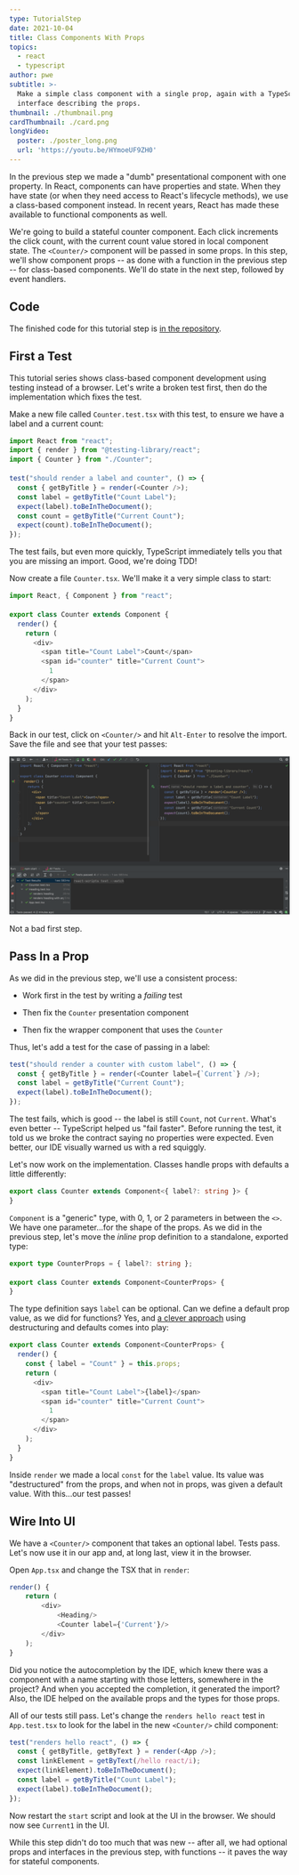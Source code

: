 ```yaml
---
type: TutorialStep
date: 2021-10-04
title: Class Components With Props
topics:
  - react
  - typescript
author: pwe
subtitle: >-
  Make a simple class component with a single prop, again with a TypeScript
  interface describing the props.
thumbnail: ./thumbnail.png
cardThumbnail: ./card.png
longVideo:
  poster: ./poster_long.png
  url: 'https://youtu.be/HYmoeUF9ZH0'
---
```


In the previous step we made a "dumb" presentational component with one property.
In React, components can have properties and state. 
When they have state (or when they need access to React's lifecycle methods), we use a class-based component instead.
In recent years, React has made these available to functional components as well.

We're going to build a stateful counter component.
Each click increments the click count, with the current count value stored in local component state.
The `<Counter/>` component will be passed in some props. 
In this step, we'll show component props -- as done with a function in the previous step -- for class-based components. 
We'll do state in the next step, followed by event handlers.

## Code

The finished code for this tutorial step is 
[in the repository](https://github.com/jetbrains/guide/tree/main/sites/webstorm-guide/demos/tutorials/react_typescript_tdd/class_props).

## First a Test

This tutorial series shows class-based component development using testing instead of a browser. 
Let's write a broken test first, then do the implementation which fixes the test.

Make a new file called `Counter.test.tsx` with this test, to ensure we have a label and a current count:

```typescript
import React from "react";
import { render } from "@testing-library/react";
import { Counter } from "./Counter";

test("should render a label and counter", () => {
  const { getByTitle } = render(<Counter />);
  const label = getByTitle("Count Label");
  expect(label).toBeInTheDocument();
  const count = getByTitle("Current Count");
  expect(count).toBeInTheDocument();
});
```

The test fails, but even more quickly, TypeScript immediately tells you that you are missing an import.
Good, we're doing TDD!

Now create a file `Counter.tsx`. We'll make it a very simple class to start:

```typescript
import React, { Component } from "react";

export class Counter extends Component {
  render() {
    return (
      <div>
        <span title="Count Label">Count</span>
        <span id="counter" title="Current Count">
          1
        </span>
      </div>
    );
  }
}
```

Back in our test, click on `<Counter/>` and hit `Alt-Enter` to resolve the import. 
Save the file and see that your test passes:

![First Tests](./screenshots/first_tests.png)

Not a bad first step.

## Pass In a Prop

As we did in the previous step, we'll use a consistent process:

- Work first in the test by writing a *failing* test

- Then fix the `Counter` presentation component

- Then fix the wrapper component that uses the `Counter`

Thus, let's add a test for the case of passing in a label:

```typescript
test("should render a counter with custom label", () => {
  const { getByTitle } = render(<Counter label={`Current`} />);
  const label = getByTitle("Current Count");
  expect(label).toBeInTheDocument();
});
```

The test fails, which is good -- the label is still `Count`, not `Current`. 
What's even better -- TypeScript helped us "fail faster". 
Before running the test, it told us we broke the contract saying no properties were expected. 
Even better, our IDE visually warned us with a red squiggly.

Let's now work on the implementation.
Classes handle props with defaults a little differently:

```typescript
export class Counter extends Component<{ label?: string }> {
}
```

`Component` is a "generic" type, with 0, 1, or 2 parameters in between the `<>`.
We have one parameter...for the shape of the props.
As we did in the previous step, let's move the *inline* prop definition to a standalone, exported type:

```typescript
export type CounterProps = { label?: string };

export class Counter extends Component<CounterProps> {
}
```

The type definition says `label` can be optional.
Can we define a default prop value, as we did for functions?
Yes, and [a clever approach](https://react-typescript-cheatsheet.netlify.app/docs/basic/getting-started/default_props/) using destructuring and defaults comes into play:
 
```typescript
export class Counter extends Component<CounterProps> {
  render() {
    const { label = "Count" } = this.props;
    return (
      <div>
        <span title="Count Label">{label}</span>
        <span id="counter" title="Current Count">
          1
        </span>
      </div>
    );
  }
}
``` 

Inside `render` we made a local `const` for the `label` value.
Its value was "destructured" from the props, and when not in props, was given a default value.
With this...our test passes!

## Wire Into UI

We have a `<Counter/>` component that takes an optional label.
Tests pass.
Let's now use it in our app and, at long last, view it in the browser.

Open `App.tsx` and change the TSX that in `render`:

```typescript
render() {
    return (
        <div>
            <Heading/>
            <Counter label={'Current'}/>
        </div>
    );
}
```

Did you notice the autocompletion by the IDE, which knew there was a component with a name starting with those letters, somewhere in the project? 
And when you accepted the completion, it generated the import?
Also, the IDE helped on the available props and the types for those props.

All of our tests still pass.
Let's change the `renders hello react` test in `App.test.tsx` to look for the label in the new `<Counter/>` child component:

```typescript
test("renders hello react", () => {
  const { getByTitle, getByText } = render(<App />);
  const linkElement = getByText(/hello react/i);
  expect(linkElement).toBeInTheDocument();
  const label = getByTitle("Count Label");
  expect(label).toBeInTheDocument();
});
```

Now restart the `start` script and look at the UI in the browser.
We should now see `Current1` in the UI.

While this step didn't do too much that was new -- after all, we had optional props and interfaces in the previous step, with functions -- it paves the way for stateful components.
